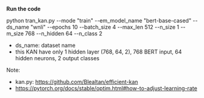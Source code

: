 **Run the code**

python tran_kan.py --mode "train" --em_model_name "bert-base-cased" --ds_name "wnli" --epochs 10 --batch_size 4 --max_len 512 --n_size 1 --m_size 768 --n_hidden 64 --n_class 2

* ds_name: dataset name
* this KAN have only 1 hidden layer (768, 64, 2), 768 BERT input, 64 hidden neurons, 2 output classes

Note: 
* kan.py: https://github.com/Blealtan/efficient-kan
* https://pytorch.org/docs/stable/optim.html#how-to-adjust-learning-rate
